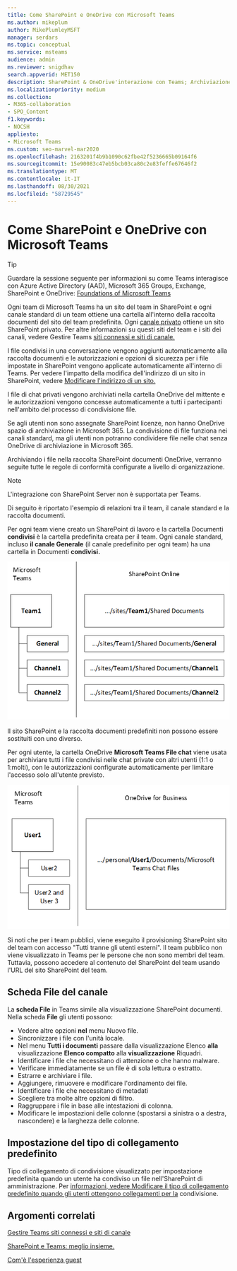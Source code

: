 ```yaml
---
title: Come SharePoint e OneDrive con Microsoft Teams
ms.author: mikeplum
author: MikePlumleyMSFT
manager: serdars
ms.topic: conceptual
ms.service: msteams
audience: admin
ms.reviewer: snigdhav
search.appverid: MET150
description: SharePoint & OneDrive'interazione con Teams; Archiviazione di file di chat privata &'interazione tra team, canale standard, & raccolta documenti.
ms.localizationpriority: medium
ms.collection:
- M365-collaboration
- SPO_Content
f1.keywords:
- NOCSH
appliesto:
- Microsoft Teams
ms.custom: seo-marvel-mar2020
ms.openlocfilehash: 2163201f4b9b1090c62fbe42f5236665b09164f6
ms.sourcegitcommit: 15e90083c47eb5bcb03ca80c2e83feffe67646f2
ms.translationtype: MT
ms.contentlocale: it-IT
ms.lasthandoff: 08/30/2021
ms.locfileid: "58729545"
---
```

# <a name="how-sharepoint-and-onedrive-interact-with-microsoft-teams"></a>Come SharePoint e OneDrive con Microsoft Teams

> [!Tip]
> Guardare la sessione seguente per informazioni su come Teams interagisce con Azure Active Directory (AAD), Microsoft 365 Groups, Exchange, SharePoint e OneDrive: [Foundations of Microsoft Teams](https://aka.ms/teams-foundations)

Ogni team di Microsoft Teams ha un sito del team in SharePoint e ogni canale standard di un team ottiene una cartella all'interno della raccolta documenti del sito del team predefinita. Ogni [canale privato](private-channels.md) ottiene un sito SharePoint privato. Per altre informazioni su questi siti del team e i siti dei canali, vedere Gestire Teams [siti connessi e siti di canale.](/sharepoint/teams-connected-sites)

I file condivisi in una conversazione vengono aggiunti automaticamente alla raccolta documenti e le autorizzazioni e opzioni di sicurezza per i file impostate in SharePoint vengono applicate automaticamente all'interno di Teams. Per vedere l'impatto della modifica dell'indirizzo di un sito in SharePoint, vedere [Modificare l'indirizzo di un sito.](/sharepoint/change-site-address)

I file di chat privati vengono archiviati nella cartella OneDrive del mittente e le autorizzazioni vengono concesse automaticamente a tutti i partecipanti nell'ambito del processo di condivisione file.

Se agli utenti non sono assegnate SharePoint licenze, non hanno OneDrive spazio di archiviazione in Microsoft 365. La condivisione di file funziona nei canali standard, ma gli utenti non potranno condividere file nelle chat senza OneDrive di archiviazione in Microsoft 365.

Archiviando i file nella raccolta SharePoint documenti OneDrive, verranno seguite tutte le regole di conformità configurate a livello di organizzazione. 

> [!NOTE]
> L'integrazione con SharePoint Server non è supportata per Teams.

Di seguito è riportato l'esempio di relazioni tra il team, il canale standard e la raccolta documenti.

Per ogni team viene creato un SharePoint di lavoro e la cartella Documenti **condivisi** è la cartella predefinita creata per il team. Ogni canale standard, incluso **il canale Generale** (il canale predefinito per ogni team) ha una cartella in Documenti **condivisi.**

![Diagramma delle cartelle Documenti condivisi In SharePoint.](media/Understand_how_SharePoint_Online_and_OneDrive_for_Business_interact_with_Microsoft_Teams_image1.png)

Il sito SharePoint e la raccolta documenti predefiniti non possono essere sostituiti con uno diverso.

Per ogni utente, la cartella OneDrive **Microsoft Teams File chat** viene usata per archiviare tutti i file condivisi nelle chat private con altri utenti (1:1 o 1:molti), con le autorizzazioni configurate automaticamente per limitare l'accesso solo all'utente previsto.

![Diagramma della cartella OneDrive denominata Microsoft Teams chat.](media/Understand_how_SharePoint_Online_and_OneDrive_for_Business_interact_with_Microsoft_Teams_image2.png)

Si noti che per i team pubblici, viene eseguito il provisioning SharePoint sito del team con accesso "Tutti tranne gli utenti esterni". Il team pubblico non viene visualizzato in Teams per le persone che non sono membri del team. Tuttavia, possono accedere al contenuto del SharePoint del team usando l'URL del sito SharePoint del team. 

## <a name="channel-files-tab"></a>Scheda File del canale

La **scheda File** in Teams simile alla visualizzazione SharePoint documenti. Nella scheda **File** gli utenti possono:

- Vedere altre opzioni **nel** menu Nuovo file.
- Sincronizzare i file con l'unità locale.
- Nel menu **Tutti i documenti** passare dalla visualizzazione Elenco **alla** visualizzazione **Elenco compatto** alla **visualizzazione** Riquadri.
- Identificare i file che necessitano di attenzione o che hanno malware.
- Verificare immediatamente se un file è di sola lettura o estratto.
- Estrarre e archiviare i file.
- Aggiungere, rimuovere e modificare l'ordinamento dei file.
- Identificare i file che necessitano di metadati
- Scegliere tra molte altre opzioni di filtro.
- Raggruppare i file in base alle intestazioni di colonna.
- Modificare le impostazioni delle colonne (spostarsi a sinistra o a destra, nascondere) e la larghezza delle colonne.

## <a name="default-link-type-setting"></a>Impostazione del tipo di collegamento predefinito

Tipo di collegamento di condivisione visualizzato per impostazione predefinita quando un utente ha condiviso un file nell'SharePoint di amministrazione. Per [informazioni, vedere Modificare il tipo di collegamento predefinito quando gli utenti ottengono collegamenti per la](/sharepoint/change-default-sharing-link) condivisione.

## <a name="related-topics"></a>Argomenti correlati

[Gestire Teams siti connessi e siti di canale](/SharePoint/teams-connected-sites)

[SharePoint e Teams: meglio insieme.](https://techcommunity.microsoft.com/t5/Microsoft-SharePoint-Blog/SharePoint-and-Teams-Better-Together/ba-p/189593)

[Com'è l'esperienza guest](guest-experience.md)
